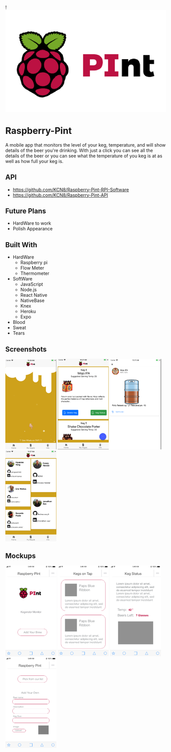 !![RPInt Logo](assets/logo.png)
# Raspberry-Pint
A mobile app that monitors the level of your keg, temperature, and will show details of the beer you're drinking. With just a click you can see all the details of the beer or you can see what the temperature of you keg is at as well as how full your keg is.

## API
- https://github.com/KCN8/Raspberry-Pint-RPI-Software
- https://github.com/KCN8/Raspberry-Pint-API

## Future Plans
- HardWare to work
- Polish Appearance

## Built With
- HardWare
  - Raspberry pi
  - Flow Meter
  - Thermometer
- SoftWare
  - JavaScript
  - Node.js
  - React Native
  - NativeBase
  - Knex
  - Heroku
  - Expo
- Blood
- Sweat
- Tears

## Screenshots
<img src="assets/Home_page.png" width="160"> <img src="assets/Kegs.png" width="160">
<img src="assets/Keg_stats.png" width="160"> <img src="assets/Contact.png" width="160">

## Mockups
<img src="assets/Home.png" width="160"> <img src="assets/Kegs on tap.png" width="160">
<img src="assets/Keg Status.png" width="160"> <img src="assets/Add keg.png" width="160">

